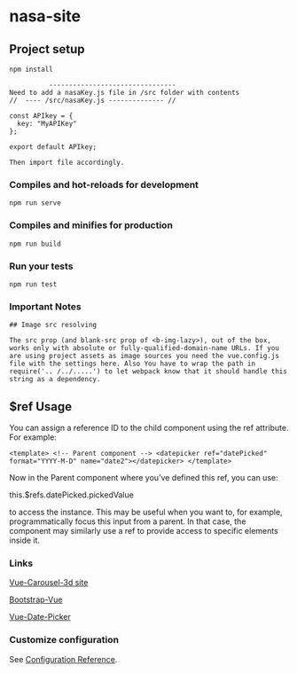 # nasa-site

## Project setup
```
npm install

          --------------------------------
Need to add a nasaKey.js file in /src folder with contents 
//  ---- /src/nasaKey.js -------------- //

const APIkey = {
  key: "MyAPIKey"
};

export default APIkey;

Then import file accordingly.
```

### Compiles and hot-reloads for development
```
npm run serve
```

### Compiles and minifies for production
```
npm run build
```

### Run your tests
```
npm run test
```


### Important Notes
```
## Image src resolving

The src prop (and blank-src prop of <b-img-lazy>), out of the box, works only with absolute or fully-qualified-domain-name URLs. If you are using project assets as image sources you need the vue.config.js file with the settings here. Also You have to wrap the path in require('.. /../.....') to let webpack know that it should handle this string as a dependency.
```

## $ref Usage

You can assign a reference ID to the child component using the ref attribute. For example:

`<template> <!-- Parent component -->
<datepicker ref="datePicked" format="YYYY-M-D" name="date2"></datepicker>
</template>`

Now in the Parent component where you’ve defined this ref, you can use:

this.$refs.datePicked.pickedValue

to access the <datepicker> instance. This may be useful when you want to, for example, programmatically focus this input from a parent. In that case, the <datepicker> component may similarly use a ref to provide access to specific elements inside it.


### Links
[Vue-Carousel-3d site](https://wlada.github.io/vue-carousel-3d/)

[Bootstrap-Vue](https://bootstrap-vue.js.org/)

[Vue-Date-Picker](https://vuejsexamples.com/datepicker-component-for-vue-2/)

### Customize configuration
See [Configuration Reference](https://cli.vuejs.org/config/).


